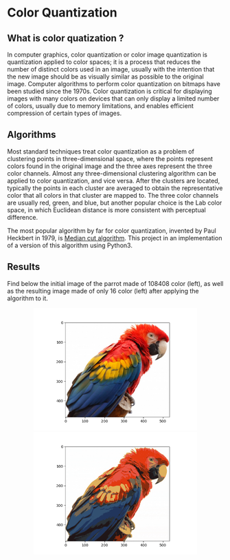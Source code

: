# Color Quantization

## What is color quatization ?
In computer graphics, color quantization or color image quantization is quantization applied to color spaces; it is a process that reduces the number of distinct colors used in an image, usually with the intention that the new image should be as visually similar as possible to the original image. Computer algorithms to perform color quantization on bitmaps have been studied since the 1970s. Color quantization is critical for displaying images with many colors on devices that can only display a limited number of colors, usually due to memory limitations, and enables efficient compression of certain types of images.

## Algorithms
Most standard techniques treat color quantization as a problem of clustering points in three-dimensional space, where the points represent colors found in the original image and the three axes represent the three color channels. Almost any three-dimensional clustering algorithm can be applied to color quantization, and vice versa. After the clusters are located, typically the points in each cluster are averaged to obtain the representative color that all colors in that cluster are mapped to. The three color channels are usually red, green, and blue, but another popular choice is the Lab color space, in which Euclidean distance is more consistent with perceptual difference.

The most popular algorithm by far for color quantization, invented by Paul Heckbert in 1979, is [Median cut algorithm](https://en.wikipedia.org/wiki/Median_cut). This project in an implementation of a version of this algorithm using Python3.

## Results
Find below the initial image of the parrot made of 108408 color (left), as well as the resulting image made of only 16 color (left) after applying the algorithm to it.

<p align="center">
  <img src="https://github.com/y-aoub/color_quatization/blob/main/parrot_initial_image.png" width="380" title="Initial Image">
  
  <img src="https://github.com/y-aoub/color_quatization/blob/main/parrot_final_image.png"  width="380" title="Final Image">
</p>


